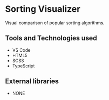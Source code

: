 # Sorting Visualizer

Visual comparison of popular sorting algorithms.

## Tools and Technologies used

- VS Code
- HTML5
- SCSS
- TypeScript

## External libraries

- NONE
